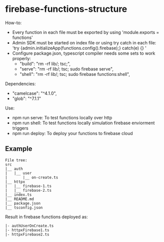 # firebase-functions-structure

How-to:
 - Every function in each file must be exported by using 'module.exports = functions'
 - Admin SDK must be started on index file or using try catch in each file: 'try {admin.initializeApp(functions.config().firebase);} catch(e) {} '
 - Configure package.json, typescript compiler needs some sets to work properly:
    * "build": "rm -rf lib/; tsc;",
    * "serve": "rm -rf lib/; tsc; sudo firebase serve",
    * "shell": "rm -rf lib/; tsc; sudo firebase functions:shell",

Dependencies:
  - "camelcase": "^4.1.0",
  - "glob": "^7.1.1"
 
 Use:
  - npm run serve: To test functions locally over http
  - npm run shell: To test functions locally simulation firebase enviorment triggers
  - npm run deploy: To deploy your functions to firebase cloud

## Example
```
File tree:
src
|__ auth
|   |__ user
|       |__ on-create.ts
|__ httpx
|   |__ firebase-1.ts
|   |__ firebase-2.ts
|__ index.ts
|__ README.md
|__ package.json
|__ tsconfig.json

```
Result in firebase functions deployed as:

```
|- authUserOnCreate.ts
|- httpxFirebase1.ts
|- httpxFirebase2.ts

```
